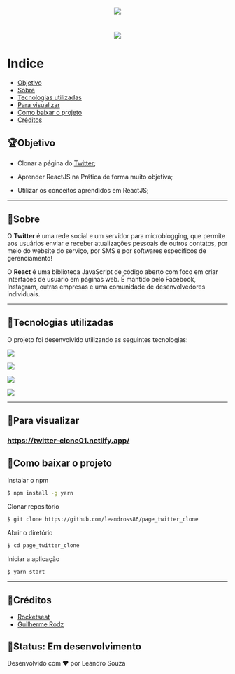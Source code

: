 <h1 align = "center">
    <img src="./assets/twitter2.gif">
 </h1>

<h1 align = "center">
<img src="./assets/twitter.gif">


# Indice
- [Objetivo](#objetivo)
- [Sobre](#sobre)
- [Tecnologias utilizadas](#tecnologias-utilizadas)
- [Para visualizar](#para-visualizar)
- [Como baixar o projeto](#como-baixar-o-projeto)
- [Créditos](#créditos)

## 🏆Objetivo

* Clonar a página do [Twitter](https://twitter.com);

* Aprender ReactJS na Prática de forma muito objetiva;

* Utilizar os conceitos aprendidos em ReactJS;


---

## 📝Sobre

O **Twitter** é uma rede social e um servidor para microblogging, que permite aos usuários enviar e receber atualizações pessoais de outros contatos, por meio do website do serviço, por SMS e por softwares específicos de gerenciamento!

O **React** é uma biblioteca JavaScript de código aberto com foco em criar interfaces de usuário em páginas web. É mantido pelo Facebook, Instagram, outras empresas e uma comunidade de desenvolvedores individuais.

---

## 🚀Tecnologias utilizadas

O projeto foi desenvolvido utilizando as seguintes tecnologias:

 [<img src="https://img.icons8.com/color/30/000000/typescript.png"/>](https://www.typescriptlang.org/)
 
 [<img src="https://img.icons8.com/color/30/000000/html-5.png"/>](https://www.w3schools.com/html/)
 
 [<img src="https://img.icons8.com/color/30/000000/css3.png"/>](https://developer.mozilla.org/pt-BR/docs/Web/CSS)
 
 [<img src="https://img.icons8.com/plasticine/38/000000/react.png"/>](https://pt-br.reactjs.org//)
 
---

## 🔎Para visualizar

### https://twitter-clone01.netlify.app/

## 📁Como baixar o projeto

Instalar o npm
```bash
$ npm install -g yarn
```

Clonar repositório
```bash 
$ git clone https://github.com/leandross86/page_twitter_clone
```
Abrir o diretório 
```bash
$ cd page_twitter_clone
```
Iniciar a aplicação
```bash
$ yarn start
```


---

## 🤝Créditos

- [Rocketseat](https://www.youtube.com/watch?v=K-8z_4xvT3o&t=7332s)
- [Guilherme Rodz](https://www.linkedin.com/in/guilhermerodz/)

## 🧱Status: Em desenvolvimento

Desenvolvido com ❤ por Leandro Souza
